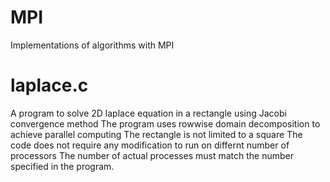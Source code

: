 # MPI
Implementations of algorithms with MPI


# laplace.c

 A program to solve 2D laplace equation in a rectangle using Jacobi convergence method
 The program uses rowwise domain decomposition to achieve parallel computing
 The rectangle is not limited to a square
 The code does not require any modification to run on differnt number of processors
 The number of actual processes must match the number specified in the program.

